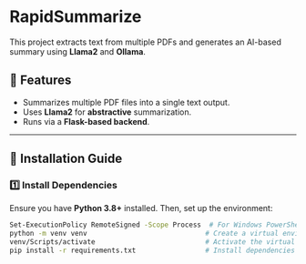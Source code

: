 # RapidSummarize

This project extracts text from multiple PDFs and generates an AI-based summary using **Llama2** and **Ollama**.  

## 🚀 Features  
- Summarizes multiple PDF files into a single text output.  
- Uses **Llama2** for **abstractive** summarization.  
- Runs via a **Flask-based backend**.  

---

## 🔧 **Installation Guide**  

### **1️⃣ Install Dependencies**  
Ensure you have **Python 3.8+** installed. Then, set up the environment:  

```sh
Set-ExecutionPolicy RemoteSigned -Scope Process  # For Windows PowerShell  
python -m venv venv                             # Create a virtual environment  
venv/Scripts/activate                           # Activate the virtual environment  
pip install -r requirements.txt                 # Install dependencies  

